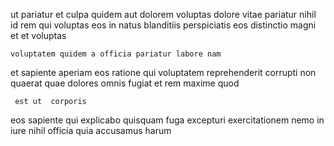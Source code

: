 <!--
title: Cross-group homogeneous support
author: Meaghan
date: 2015-05-05-2115
link: 2015-05-05-2115-cross-group-homogeneous-support
tags: [Chrome,scope,Linux,FOSS]
-->

ut pariatur et culpa quidem aut dolorem
voluptas dolore vitae pariatur nihil id rem qui voluptas eos
in natus blanditiis perspiciatis eos distinctio magni et et voluptas
 	voluptatem quidem a officia pariatur labore nam
et sapiente aperiam eos
ratione qui voluptatem
reprehenderit corrupti non quaerat  quae dolores omnis fugiat
et rem maxime quod
 	 est ut  corporis
eos sapiente qui explicabo quisquam fuga
excepturi exercitationem nemo in
iure nihil  officia quia accusamus harum